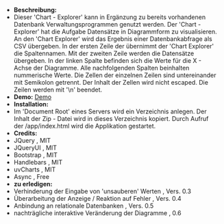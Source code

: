  + **Beschreibung:**
+ Dieser 'Chart - Explorer' kann in Ergänzung zu bereits vorhandenen Datenbank Verwaltungsprogrammen genutzt werden.
Der 'Chart - Explorer' hat die Aufgabe Datensätze in Diagrammform zu visualisieren.
An den 'Chart Explorer' wird das Ergebnis einer Datenbankabfrage als CSV übergeben.
In der ersten Zeile der übernimmt der 'Chart Explorer' die Spaltennamen.
Mit der zweiten Zeile werden die Datensätze übergeben. In der linken Spalte befinden sich die Werte für die X - Achse der Diagramme.
Alle nachfolgenden Spalten beinhalten nummerische Werte. Die Zellen der einzelnen Zeilen sind untereinander mit Semikolon getrennt.
Der Inhalt der Zellen wird nicht escaped.
Die Zeilen werden mit '\n' beendet.
+ **Demo:** <a href="http.//chart-explorer.stephankrauss.de">Demo</a>
+ **Installation:**
+ Im 'Document Root' eines Servers wird ein Verzeichnis anlegen. Der Inhalt der Zip - Datei  wird in dieses Verzeichnis kopiert. Durch Aufruf der /app/index.html wird die Applikation gestartet.
+ **Credits:**
+ JQuery , MIT
+ JQueryUI , MIT
+ Bootstrap , MIT
+ Handlebars , MIT
+ uvCharts , MIT
+ Async , Free
+ **zu erledigen:**
+ Verhinderung der Eingabe von 'unsauberen' Werten , Vers. 0.3
+ Überarbeitung der Anzeige / Reaktion auf Fehler , Vers. 0.4
+ Anbindung an relationale Datenbanken , Vers. 0.5
+ nachträgliche interaktive Veränderung der Diagramme , 0.6
